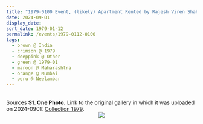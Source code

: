 ```yaml
---
title: "1979-0100 Event, (likely) Apartment Rented by Rajesh Viren Shah, 13th Floor, Neelambar, Pedder Road, Mumbai, Maharashtra, India"
date: 2024-09-01
display_date: 
sort_date: 1979-01-12
permalink: /events/1979-0112-0100
tags:
  - brown @ India
  - crimson @ 1979
  - deeppink @ Other
  - green @ 1979-01
  - maroon @ Maharashtra
  - orange @ Mumbai
  - peru @ Neelambar
---
```


<br>

<wave-list>
  <list-title color="DarkSeaGreen" width="40">Sources</list-title>
  <list-item color="BlanchedAlmond"  width="280"><b>S1. One Photo.</b> Link to the original gallery in which it was uploaded on 2024-0901: <a href="https://eternalmoments.smugmug.com/Collections/Raj-Kunwar-Raul-Collection/1979/">Collection 1979</a>.</list-item>
</wave-list>

<div style="text-align: center"><img src="https://pub-bcc3cbe9b1e94ba1ac28915f7a3900fa.r2.dev/1979-0100_Event_(likely)_Apartment_Rented_by_Rajesh_Viren_Shah_13th_Floor_Neelambar_Pedder_Road_Mumbai_Maharashtra_India_01_(from_tif)_(Mahipalsingh_Jaisingh_Raul_Collection_scanned_by_Ankit_Khare).jpg" /></div>